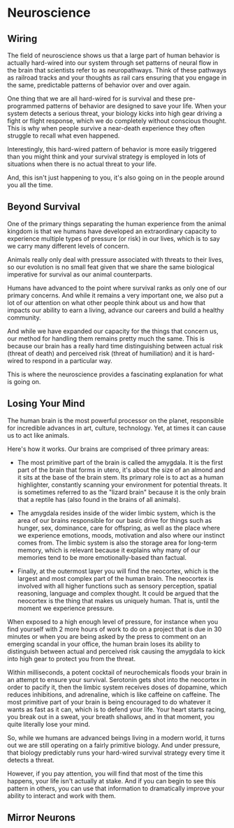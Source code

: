 # Neuroscience


## Wiring
The field of neuroscience shows us that a large part of human behavior is actually hard-wired into our system through set patterns of neural flow in the brain that scientists refer to as neuropathways. Think of these pathways as railroad tracks and your thoughts as rail cars ensuring that you engage in the same, predictable patterns of behavior over and over again.

One thing that we are all hard-wired for is survival and these pre-programmed patterns of behavior are designed to save your life. When your system detects a serious threat, your biology kicks into high gear driving a fight or flight response, which we do completely without conscious thought. This is why when people survive a near-death experience they often struggle to recall what even happened.

Interestingly, this hard-wired pattern of behavior is more easily triggered than you might think and your survival strategy is employed in lots of situations when there is no actual threat to your life.

And, this isn't just happening to you, it's also going on in the people around you all the time.

## Beyond Survival
One of the primary things separating the human experience from the animal kingdom is that we humans have developed an extraordinary capacity to experience multiple types of pressure (or risk) in our lives, which is to say we carry many different levels of concern.

Animals really only deal with pressure associated with threats to their lives, so our evolution is no small feat given that we share the same biological imperative for survival as our animal counterparts.

Humans have advanced to the point where survival ranks as only one of our primary concerns. And while it remains a very important one, we also put a lot of our attention on what other people think about us and how that impacts our ability to earn a living, advance our careers and build a healthy community.

And while we have expanded our capacity for the things that concern us, our method for handling them remains pretty much the same. This is because our brain has a really hard time distinguishing between actual risk (threat of death) and perceived risk (threat of humiliation) and it is hard-wired to respond in a particular way.

This is where the neuroscience provides a fascinating explanation for what is going on.


## Losing Your Mind

The human brain is the most powerful processor on the planet, responsible for incredible advances in art, culture, technology. Yet, at times it can cause us to act like animals. 

Here's how it works. Our brains are comprised of three primary areas:
* The most primitive part of the brain is called the amygdala. It is the first part of the brain that forms in utero, it's about the size of an almond and it sits at the base of the brain stem. Its primary role is to act as a human highlighter, constantly scanning your environment for potential threats. It is sometimes referred to as the "lizard brain" because it is the only brain that a reptile has (also found in the brains of all animals).

* The amygdala resides inside of the wider limbic system, which is the area of our brains responsible for our basic drive for things such as hunger, sex, dominance, care for offspring, as well as the place where we experience emotions, moods, motivation and also where our instinct comes from. The limbic system is also the storage area for long-term memory, which is relevant because it explains why many of our memories tend to be more emotionally-based than factual.

* Finally, at the outermost layer you will find the neocortex, which is the largest and most complex part of the human brain. The neocortex is involved with all higher functions such as sensory perception, spatial reasoning, language and complex thought. It could be argued that the neocortex is the thing that makes us uniquely human. That is, until the moment we experience pressure.

When exposed to a high enough level of pressure, for instance when you find yourself with 2 more hours of work to do on a project that is due in 30 minutes or when you are being asked by the press to comment on an emerging scandal in your office, the human brain loses its ability to distinguish between actual and perceived risk causing the amygdala to kick into high gear to protect you from the threat.

Within milliseconds, a potent cocktail of neurochemicals floods your brain in an attempt to ensure your survival. Serotonin gets shot into the neocortex in order to pacify it, then the limbic system receives doses of dopamine, which reduces inhibitions, and adrenaline, which is like caffeine on caffeine. The most primitive part of your brain is being encouraged to do whatever it wants as fast as it can, which is to defend your life. Your heart starts racing, you break out in a sweat, your breath shallows, and in that moment, you quite literally lose your mind.

So, while we humans are advanced beings living in a modern world, it turns out we are still operating on a fairly primitive biology. And under pressure, that biology predictably runs your hard-wired survival strategy every time it detects a threat.

However, if you pay attention, you will find that most of the time this happens, your life isn't actually at stake. And if you can begin to see this pattern in others, you can use that information to dramatically improve your ability to interact and work with them.

## Mirror Neurons

